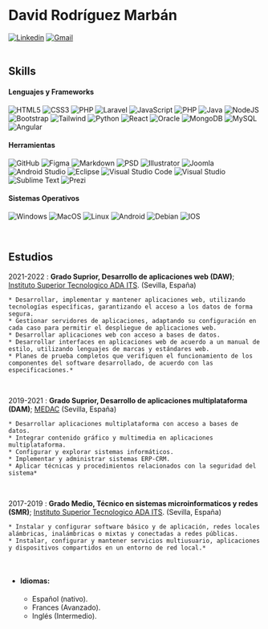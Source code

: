 <br>

# David Rodríguez Marbán

[![Linkedin](https://img.shields.io/badge/linkedin-%230077B5.svg?style=for-the-badge&logo=linkedin&logoColor=white)](https://www.linkedin.com/in/david-rodriguez-marban/)
[![Gmail](https://img.shields.io/badge/Gmail-D14836?style=for-the-badge&logo=gmail&logoColor=white)](mailto:davidrodriguezmarban@gmail.com)                       
<br>

## Skills
#### Lenguajes y Frameworks
![HTML5](https://img.shields.io/badge/html5-%23E34F26.svg?style=for-the-badge&logo=html5&logoColor=white)
![CSS3](https://img.shields.io/badge/css3-%231572B6.svg?style=for-the-badge&logo=css3&logoColor=white)
![PHP](https://img.shields.io/badge/PHP-777BB4?style=for-the-badge&logo=php&logoColor=white)
![Laravel](https://img.shields.io/badge/Laravel-FF2D20?style=for-the-badge&logo=laravel&logoColor=white)
![JavaScript](https://img.shields.io/badge/JavaScript-F7DF1E?style=for-the-badge&logo=javascript&logoColor=black)
![PHP](https://img.shields.io/badge/javascript-%23323330.svg?style=for-the-badge&logo=javascript&logoColor=%23F7DF1E)
![Java](https://img.shields.io/badge/Java-ED8B00?style=for-the-badge&logo=java&logoColor=white)
![NodeJS](https://img.shields.io/badge/node.js-6DA55F?style=for-the-badge&logo=node.js&logoColor=white)
![Bootstrap](https://img.shields.io/badge/Bootstrap-563D7C?style=for-the-badge&logo=bootstrap&logoColor=white)
![Tailwind](https://img.shields.io/badge/Tailwind_CSS-38B2AC?style=for-the-badge&logo=tailwind-css&logoColor=white)
![Python](https://img.shields.io/badge/python-3670A0?style=for-the-badge&logo=python&logoColor=ffdd54)
![React](https://img.shields.io/badge/react-%2320232a.svg?style=for-the-badge&logo=react&logoColor=%2361DAFB)
![Oracle](https://img.shields.io/badge/Oracle-F80000?style=for-the-badge&logo=Oracle&logoColor=white)
![MongoDB](https://img.shields.io/badge/MongoDB-%234ea94b.svg?style=for-the-badge&logo=mongodb&logoColor=white)
![MySQL](https://img.shields.io/badge/mysql-%2300f.svg?style=for-the-badge&logo=mysql&logoColor=white)
![Angular](https://img.shields.io/badge/Angular-DD0031?style=for-the-badge&logo=angular&logoColor=white)

#### Herramientas
![GitHub](https://img.shields.io/badge/GitHub-100000?style=for-the-badge&logo=github&logoColor=white)
![Figma](https://img.shields.io/badge/Figma-F24E1E?style=for-the-badge&logo=figma&logoColor=white)
![Markdown](https://img.shields.io/badge/markdown-%23000000.svg?style=for-the-badge&logo=markdown&logoColor=white)
![PSD](https://img.shields.io/badge/Adobe%20Photoshop-31A8FF?style=for-the-badge&logo=Adobe%20Photoshop&logoColor=black)
![Illustrator](https://img.shields.io/badge/Adobe%20Illustrator-FF9A00?style=for-the-badge&logo=adobe%20illustrator&logoColor=white)
![Joomla](https://img.shields.io/badge/Joomla-5091CD?style=for-the-badge&logo=joomla&logoColor=white)
![Android Studio](https://img.shields.io/badge/Android%20Studio-3DDC84.svg?style=for-the-badge&logo=android-studio&logoColor=white)
![Eclipse](https://img.shields.io/badge/Eclipse-FE7A16.svg?style=for-the-badge&logo=Eclipse&logoColor=white)
![Visual Studio Code](https://img.shields.io/badge/Visual%20Studio%20Code-0078d7.svg?style=for-the-badge&logo=visual-studio-code&logoColor=white)
![Visual Studio](https://img.shields.io/badge/Visual%20Studio-5C2D91.svg?style=for-the-badge&logo=visual-studio&logoColor=white)
![Sublime Text](https://img.shields.io/badge/sublime_text-%23575757.svg?style=for-the-badge&logo=sublime-text&logoColor=important)
![Prezi](https://img.shields.io/badge/Prezi-3181FF?style=for-the-badge&logo=prezi&logoColor=white)

#### Sistemas Operativos
![Windows](https://img.shields.io/badge/Windows-0078D6?style=for-the-badge&logo=windows&logoColor=white)
![MacOS](https://img.shields.io/badge/mac%20os-000000?style=for-the-badge&logo=apple&logoColor=white)
![Linux](https://img.shields.io/badge/Linux-FCC624?style=for-the-badge&logo=linux&logoColor=black)
![Android](https://img.shields.io/badge/Android-3DDC84?style=for-the-badge&logo=android&logoColor=white)
![Debian](https://img.shields.io/badge/Debian-A81D33?style=for-the-badge&logo=debian&logoColor=white)
![IOS](https://img.shields.io/badge/iOS-000000?style=for-the-badge&logo=ios&logoColor=white)

<br>

## Estudios


2021-2022
:   **Grado Suprior, Desarrollo de aplicaciones web (DAW)**; [Instituto Superior Tecnologico ADA ITS](https://adaits.es). (Sevilla, España)

    * Desarrollar, implementar y mantener aplicaciones web, utilizando tecnologías específicas, garantizando el acceso a los datos de forma segura.
    * Gestionar servidores de aplicaciones, adaptando su configuración en cada caso para permitir el despliegue de aplicaciones web.
    * Desarrollar aplicaciones web con acceso a bases de datos.
    * Desarrollar interfaces en aplicaciones web de acuerdo a un manual de estilo, utilizando lenguajes de marcas y estándares web.
    * Planes de prueba completos que verifiquen el funcionamiento de los componentes del software desarrollado, de acuerdo con las especificaciones.*

<br>

2019-2021
:   **Grado Suprior, Desarrollo de aplicaciones multiplataforma (DAM)**; [MEDAC](https://medac.es) (Sevilla, España)

    * Desarrollar aplicaciones multiplataforma con acceso a bases de datos.
    * Integrar contenido gráfico y multimedia en aplicaciones multiplataforma.
    * Configurar y explorar sistemas informáticos.
    * Implementar y administrar sistemas ERP-CRM.
    * Aplicar técnicas y procedimientos relacionados con la seguridad del sistema*

<br>
     
2017-2019
:   **Grado Medio, Técnico en sistemas microinformaticos y redes (SMR)**; [Instituto Superior Tecnologico ADA ITS](https://adaits.es). (Sevilla, España)

    * Instalar y configurar software básico y de aplicación, redes locales alámbricas, inalámbricas o mixtas y conectadas a redes públicas.
    * Instalar, configurar y mantener servicios multiusuario, aplicaciones y dispositivos compartidos en un entorno de red local.*

<br>

* #### Idiomas:

     * Español (nativo).
     * Frances (Avanzado).
     * Inglés (Intermedio).

<br><br>



